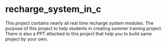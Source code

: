 # recharge_system_in_c
This project contains nearly all real time recharge system modules. The purpose of this project to help students in creating summer training project. There is also a PPT attached to this project that help you to build same project by  your own.
